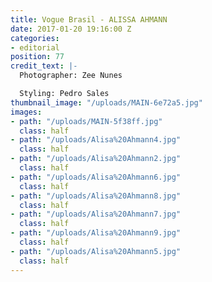 ```yaml
---
title: Vogue Brasil - ALISSA AHMANN
date: 2017-01-20 19:16:00 Z
categories:
- editorial
position: 77
credit_text: |-
  Photographer: Zee Nunes

  Styling: Pedro Sales
thumbnail_image: "/uploads/MAIN-6e72a5.jpg"
images:
- path: "/uploads/MAIN-5f38ff.jpg"
  class: half
- path: "/uploads/Alisa%20Ahmann4.jpg"
  class: half
- path: "/uploads/Alisa%20Ahmann2.jpg"
  class: half
- path: "/uploads/Alisa%20Ahmann6.jpg"
  class: half
- path: "/uploads/Alisa%20Ahmann8.jpg"
  class: half
- path: "/uploads/Alisa%20Ahmann7.jpg"
  class: half
- path: "/uploads/Alisa%20Ahmann9.jpg"
  class: half
- path: "/uploads/Alisa%20Ahmann5.jpg"
  class: half
---
```


